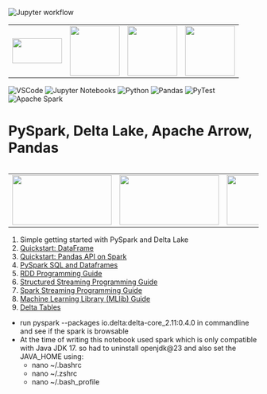 ![Jupyter workflow](https://github.com/blitznihar/SparkWithoutDatabricks/actions/workflows/build-and-test.yml/badge.svg)


<table>
<tr>
<td><img src="https://spark.apache.org/docs/latest/api/python/_static/spark-logo-reverse.png" width="100" height="50" /></td>
<td><img src="https://user-images.githubusercontent.com/25181517/183914128-3fc88b4a-4ac1-40e6-9443-9a30182379b7.png" width="100" height="100" /></td>
<td><img src="https://delta.io/static/delta-lake-logo-a1c0d80d23c17de5f5d7224cb40f15dc.svg" width="100" height="100" /></td>
<td><img src="https://user-images.githubusercontent.com/25181517/192108891-d86b6220-e232-423a-bf5f-90903e6887c3.png" width="100" height="100" /></td>
</tr>
<table>

![VSCode](https://user-images.githubusercontent.com/25181517/192108891-d86b6220-e232-423a-bf5f-90903e6887c3.png)
![Jupyter Notebooks](https://user-images.githubusercontent.com/25181517/183914128-3fc88b4a-4ac1-40e6-9443-9a30182379b7.png)
![Python](https://user-images.githubusercontent.com/25181517/183423507-c056a6f9-1ba8-4312-a350-19bcbc5a8697.png)
![Pandas](https://github.com/marwin1991/profile-technology-icons/assets/76012086/24b02d77-2f28-43c7-b5d6-e15e3395851b)
![PyTest](https://user-images.githubusercontent.com/25181517/184117132-9e89a93b-65fb-47c3-91e7-7d0f99e7c066.png)
![Apache Spark](https://user-images.githubusercontent.com/25181517/184357834-eba1eee1-6074-4b9c-8ed3-5373868096cc.png)


<h1>PySpark, Delta Lake, Apache Arrow, Pandas</h1>

<table>
<tr>
<td><img src="https://spark.apache.org/docs/latest/api/python/_static/spark-logo-reverse.png" width="200" height="100" /></td>
<td><img src="https://delta.io/static/delta-lake-logo-a1c0d80d23c17de5f5d7224cb40f15dc.svg" width="200" height="100" /></td>
<td><img src="https://arrow.apache.org/img/arrow-inverse-300px.png" width="200" height="100" /></td>
</tr>
<table>

1. Simple getting started with PySpark and Delta Lake
2. [Quickstart: DataFrame](https://spark.apache.org/docs/latest/api/python/getting_started/quickstart_df.html)
3. [Quickstart: Pandas API on Spark](https://spark.apache.org/docs/latest/api/python/getting_started/quickstart_ps.html)
4. [PySpark SQL and Dataframes](https://spark.apache.org/docs/latest/sql-programming-guide.html)
5. [RDD Programming Guide](https://spark.apache.org/docs/latest/rdd-programming-guide.html)
6. [Structured Streaming Programming Guide](https://spark.apache.org/docs/latest/structured-streaming-programming-guide.html)
7. [Spark Streaming Programming Guide](https://spark.apache.org/docs/latest/streaming-programming-guide.html)
8. [Machine Learning Library (MLlib) Guide](https://spark.apache.org/docs/latest/ml-guide.html)
9. [Delta Tables](https://docs.delta.io/latest/delta-intro.html)






* run pyspark --packages io.delta:delta-core_2.11:0.4.0 in commandline and see if the spark is browsable
* At the time of writing this notebook used spark which is only compatible with Java JDK 17. so had to uninstall openjdk@23 and also set the JAVA_HOME using:
  * nano ~/.bashrc
  * nano ~/.zshrc
  * nano ~/.bash_profile
